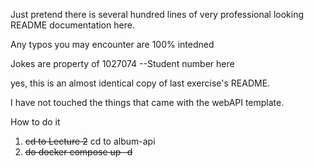 Just pretend there is several hundred lines of very professional looking README documentation here.

Any typos you may encounter are 100% intedned

Jokes are property of 1027074 --Student number here

yes, this is an almost identical copy of last exercise's README. 

I have not touched the things that came with the webAPI template. 

How to do it 
1. ~~cd to Lecture 2~~ cd to album-api
2. ~~do docker compose up -d~~
